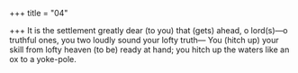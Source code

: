 +++
title = "04"

+++
It is the settlement greatly dear (to you) that (gets) ahead, o lord(s)—o  truthful ones, you two loudly sound your lofty truth—
You (hitch up) your skill from lofty heaven (to be) ready at hand; you  hitch up the waters like an ox to a yoke-pole.